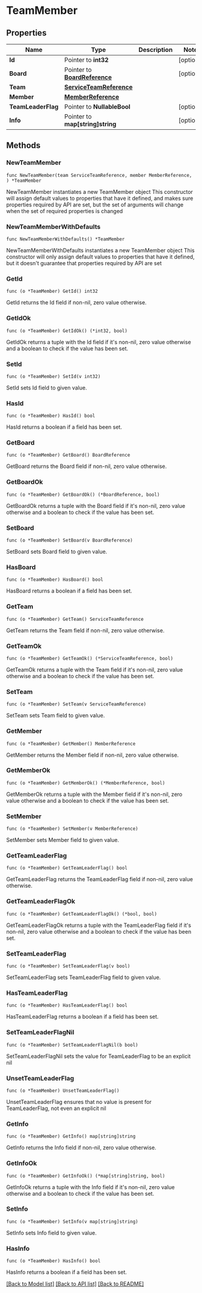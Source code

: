 # TeamMember

## Properties

Name | Type | Description | Notes
------------ | ------------- | ------------- | -------------
**Id** | Pointer to **int32** |  | [optional] 
**Board** | Pointer to [**BoardReference**](BoardReference.md) |  | [optional] 
**Team** | [**ServiceTeamReference**](ServiceTeamReference.md) |  | 
**Member** | [**MemberReference**](MemberReference.md) |  | 
**TeamLeaderFlag** | Pointer to **NullableBool** |  | [optional] 
**Info** | Pointer to **map[string]string** |  | [optional] 

## Methods

### NewTeamMember

`func NewTeamMember(team ServiceTeamReference, member MemberReference, ) *TeamMember`

NewTeamMember instantiates a new TeamMember object
This constructor will assign default values to properties that have it defined,
and makes sure properties required by API are set, but the set of arguments
will change when the set of required properties is changed

### NewTeamMemberWithDefaults

`func NewTeamMemberWithDefaults() *TeamMember`

NewTeamMemberWithDefaults instantiates a new TeamMember object
This constructor will only assign default values to properties that have it defined,
but it doesn't guarantee that properties required by API are set

### GetId

`func (o *TeamMember) GetId() int32`

GetId returns the Id field if non-nil, zero value otherwise.

### GetIdOk

`func (o *TeamMember) GetIdOk() (*int32, bool)`

GetIdOk returns a tuple with the Id field if it's non-nil, zero value otherwise
and a boolean to check if the value has been set.

### SetId

`func (o *TeamMember) SetId(v int32)`

SetId sets Id field to given value.

### HasId

`func (o *TeamMember) HasId() bool`

HasId returns a boolean if a field has been set.

### GetBoard

`func (o *TeamMember) GetBoard() BoardReference`

GetBoard returns the Board field if non-nil, zero value otherwise.

### GetBoardOk

`func (o *TeamMember) GetBoardOk() (*BoardReference, bool)`

GetBoardOk returns a tuple with the Board field if it's non-nil, zero value otherwise
and a boolean to check if the value has been set.

### SetBoard

`func (o *TeamMember) SetBoard(v BoardReference)`

SetBoard sets Board field to given value.

### HasBoard

`func (o *TeamMember) HasBoard() bool`

HasBoard returns a boolean if a field has been set.

### GetTeam

`func (o *TeamMember) GetTeam() ServiceTeamReference`

GetTeam returns the Team field if non-nil, zero value otherwise.

### GetTeamOk

`func (o *TeamMember) GetTeamOk() (*ServiceTeamReference, bool)`

GetTeamOk returns a tuple with the Team field if it's non-nil, zero value otherwise
and a boolean to check if the value has been set.

### SetTeam

`func (o *TeamMember) SetTeam(v ServiceTeamReference)`

SetTeam sets Team field to given value.


### GetMember

`func (o *TeamMember) GetMember() MemberReference`

GetMember returns the Member field if non-nil, zero value otherwise.

### GetMemberOk

`func (o *TeamMember) GetMemberOk() (*MemberReference, bool)`

GetMemberOk returns a tuple with the Member field if it's non-nil, zero value otherwise
and a boolean to check if the value has been set.

### SetMember

`func (o *TeamMember) SetMember(v MemberReference)`

SetMember sets Member field to given value.


### GetTeamLeaderFlag

`func (o *TeamMember) GetTeamLeaderFlag() bool`

GetTeamLeaderFlag returns the TeamLeaderFlag field if non-nil, zero value otherwise.

### GetTeamLeaderFlagOk

`func (o *TeamMember) GetTeamLeaderFlagOk() (*bool, bool)`

GetTeamLeaderFlagOk returns a tuple with the TeamLeaderFlag field if it's non-nil, zero value otherwise
and a boolean to check if the value has been set.

### SetTeamLeaderFlag

`func (o *TeamMember) SetTeamLeaderFlag(v bool)`

SetTeamLeaderFlag sets TeamLeaderFlag field to given value.

### HasTeamLeaderFlag

`func (o *TeamMember) HasTeamLeaderFlag() bool`

HasTeamLeaderFlag returns a boolean if a field has been set.

### SetTeamLeaderFlagNil

`func (o *TeamMember) SetTeamLeaderFlagNil(b bool)`

 SetTeamLeaderFlagNil sets the value for TeamLeaderFlag to be an explicit nil

### UnsetTeamLeaderFlag
`func (o *TeamMember) UnsetTeamLeaderFlag()`

UnsetTeamLeaderFlag ensures that no value is present for TeamLeaderFlag, not even an explicit nil
### GetInfo

`func (o *TeamMember) GetInfo() map[string]string`

GetInfo returns the Info field if non-nil, zero value otherwise.

### GetInfoOk

`func (o *TeamMember) GetInfoOk() (*map[string]string, bool)`

GetInfoOk returns a tuple with the Info field if it's non-nil, zero value otherwise
and a boolean to check if the value has been set.

### SetInfo

`func (o *TeamMember) SetInfo(v map[string]string)`

SetInfo sets Info field to given value.

### HasInfo

`func (o *TeamMember) HasInfo() bool`

HasInfo returns a boolean if a field has been set.


[[Back to Model list]](../README.md#documentation-for-models) [[Back to API list]](../README.md#documentation-for-api-endpoints) [[Back to README]](../README.md)


